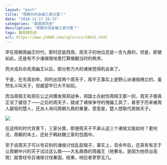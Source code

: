 ```yaml
---
layout: "post"
title: "周朝为何会被三家分晋？"
date: "2018-12-17 16:15"
categories: "夏商周历史"
description: "周朝为何会被三家分晋？"
tags: 夏商周历史
url: https://www.y5000.com/zgls/xsz/18915.html
---
```






早在周朝周幽王时代，那时还是西周，周天子的地位还是一言九鼎的，但是，即便如此，还是有不少诸侯暗地里打算推翻当时的秩序。

而犬戎兵杀死周幽王以后，部分势力大的诸侯觉得机会来了。

于是，在东周初年，同时出现两个周天子，周平王事实上是野心派诸侯拥立的，虽然名义叫天子，但威望早已大不如前。

而当周桓王和郑庄公之间爆发周郑战争，郑国士兵射伤周桓王那一刻，周天子便真正没了威信了——之后的周天子，就成了诸侯争夺的傀儡工具了，甚至于历来被周人鄙视的楚人，还派人询问周朝九鼎的重量，意思是，楚人想取代周做天子。

![](https://img.y5000.com/uploads/allimg/170410/8-1F410105400403.jpg)

在这样的时代背景下，三家分晋，即便周天子不承认这三个诸侯又能如何？更何况，周朝的本土，还处于韩赵魏三家的包围中。

至于说周天子可以号召别的诸侯讨伐乱臣贼子，事实上，百余年后，还真有有志于让周朝中兴的天子试过这么做——大名鼎鼎的周赧王（他著名，是因为他债台高筑）就曾经号召诸侯讨伐秦国，结果，响应者寥寥无几。
